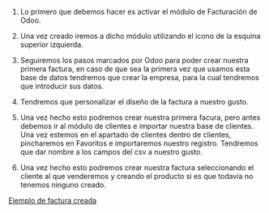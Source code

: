 1. Lo primero que debemos hacer es activar el módulo de Facturación de Odoo.

2. Una vez creado iremos a dicho módulo utilizando el icono de la esquina superior izquierda. 

3. Seguiremos los pasos marcados por Odoo para poder crear nuestra primera factura, en caso de que sea la primera vez que usamos esta base de datos tendremos que crear la empresa, para la cual tendremos que introducir sus datos.
   
4. Tendremos que personalizar el diseño de la factura a nuestro gusto.

5. Una vez hecho esto podremos crear nuestra primera facura, pero antes debemos ir al módulo de clientes e importar nuestra base de clientes. Una vez estemos en el apartado de clientes dentro de clientes, pincharemos en Favoritos e importaremos nuestro registro. Tendremos que dar nombre a los campos del csv a nuestro gusto.

6. Una vez hecho esto podremos crear nuestra factura seleccionando el cliente al que venderemos y creando el producto si es que todavía no tenemos ninguno creado.

[Ejemplo de factura creada](./Invoice_INV_2024_00001.pdf)